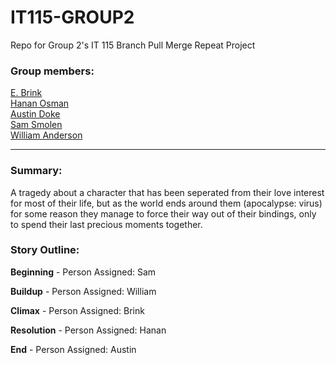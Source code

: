 # IT115-GROUP2
Repo for Group 2's IT 115 Branch Pull Merge Repeat Project

### Group members: 

[E. Brink](https://github.com/brinkbrink)     
[Hanan Osman](https://github.com/heosman)      
[Austin Doke](https://github.com/ALDoke)    
[Sam Smolen](https://github.com/Sam-Smolen)    
[William Anderson](https://github.com/sstar691969)     

***

### Summary: 

A tragedy about a character that has been seperated from their love interest for most of their life, but as the world ends around them (apocalypse: virus) for some reason they manage to force their way out of their bindings, only to spend their last precious moments together. 

### Story Outline:

**Beginning** - Person Assigned: Sam  

**Buildup** - Person Assigned: William    

**Climax** - Person Assigned:  Brink  

**Resolution** - Person Assigned:  Hanan    
<!----by William: you Austin and Hanan may have shared ending together, maybe--->

**End** - Person Assigned: Austin  

